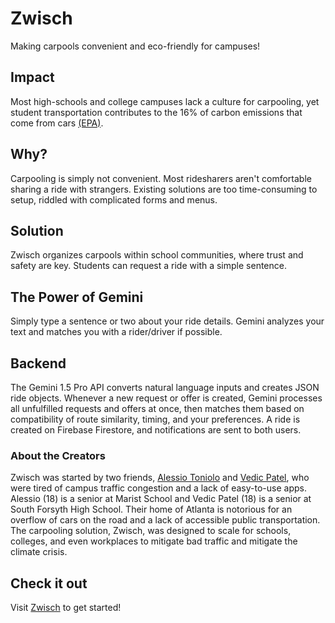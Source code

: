 # Zwisch
Making carpools convenient and eco-friendly for campuses!

## Impact
Most high-schools and college campuses lack a culture for carpooling, yet student transportation contributes to the 16% of carbon emissions that come from cars [(EPA)](https://www.epa.gov/ghgemissions/overview-greenhouse-gases).

## Why?
Carpooling is simply not convenient. Most ridesharers aren't comfortable sharing a ride with strangers. Existing solutions are too time-consuming to setup, riddled with complicated forms and menus.

## Solution
Zwisch organizes carpools within school communities, where trust and safety are key. Students can request a ride with a simple sentence. 

## The Power of Gemini
Simply type a sentence or two about your ride details. Gemini analyzes your text and matches you with a rider/driver if possible.

## Backend
The Gemini 1.5 Pro API converts natural language inputs and creates JSON ride objects. Whenever a new request or offer is created, Gemini processes all unfulfilled requests and offers at once, then matches them based on compatibility of route similarity, timing, and your preferences. A ride is created on Firebase Firestore, and notifications are sent to both users.

### About the Creators
Zwisch was started by two friends, [Alessio Toniolo](https://www.linkedin.com/in/at6) and [Vedic Patel](https://www.linkedin.com/in/vedic-patel-539546238/), who were tired of campus traffic congestion and a lack of easy-to-use apps. Alessio (18) is a senior at Marist School and Vedic Patel (18) is a senior at South Forsyth High School. Their home of Atlanta is notorious for an overflow of cars on the road and a lack of accessible public transportation. The carpooling solution, Zwisch, was designed to scale for schools, colleges, and even workplaces to mitigate bad traffic and mitigate the climate crisis.

## Check it out
Visit [Zwisch](https://zwisch-gemini.web.app) to get started!
